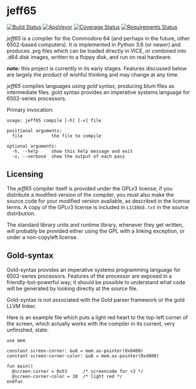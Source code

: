 # jeff65

[![Build Status](https://img.shields.io/travis/jdpage/jeff65.svg?style=flat-square)](https://travis-ci.org/jdpage/jeff65)
[![AppVeyor](https://img.shields.io/appveyor/ci/jdpage/jeff65.svg?style=flat-square)](https://ci.appveyor.com/project/jdpage/jeff65)
[![Coverage Status](https://img.shields.io/coveralls/github/jdpage/jeff65.svg?style=flat-square)](https://coveralls.io/github/jdpage/jeff65?branch=master)
[![Requirements Status](https://img.shields.io/requires/github/jdpage/jeff65.svg?branch=master&style=flat-square)](https://requires.io/github/jdpage/jeff65/requirements/?branch=master)

*jeff65* is a compiler for the Commodore 64 (and perhaps in the future, other
6502-based computers). It is implemented in Python 3.6 (or newer) and produces .prg files
which can be loaded directly in VICE, or combined into .d64 disk images, written
to a floppy disk, and run on real hardware.

**note:** this project is currently in its early stages. Features discussed below
are largely the product of wishful thinking and may change at any time.

*jeff65* compiles languages using *gold* syntax, producing *blum* files as
intermediate files. *gold* syntax provides an imperative systems language for
6502-series processors.

Primary invocation:

    usage: jeff65 compile [-h] [-v] file

    positional arguments:
      file           the file to compile

    optional arguments:
      -h, --help     show this help message and exit
      -v, --verbose  show the output of each pass


## Licensing

The *jeff65* compiler itself is provided under the GPLv3 license; if you
distribute a modified version of the compiler, you must also make the source
code for your modified version available, as described in the license terms. A
copy of the GPLv3 license is included in `LICENSE.txt` in the source
distribution.

The standard library units and runtime library, whenever they get written, will
probably be provided either using the GPL with a linking exception, or under a
non-copyleft license.


## Gold-syntax

Gold-syntax provides an imperative systems programming language for 6502-series
processors. Features of the processor are exposed in a friendly-but-powerful
way; it should be possible to understand what code will be generated by looking
directly at the source file.

Gold-syntax is not associated with the Gold parser framework or the gold LLVM
linker.

Here is an example file which puts a light red heart to the top-left corner of
the screen, which actually works with the compiler in its current, very
unfinished, state:

```
use mem

constant screen-corner: &u8 = mem.as-pointer(0x0400)
constant screen-corner-color: &u8 = mem.as-pointer(0xd800)

fun main()
  @screen-corner = 0x53      /* screencode for <3 */
  @screen-corner-color = 10  /* light red */
endfun
```
